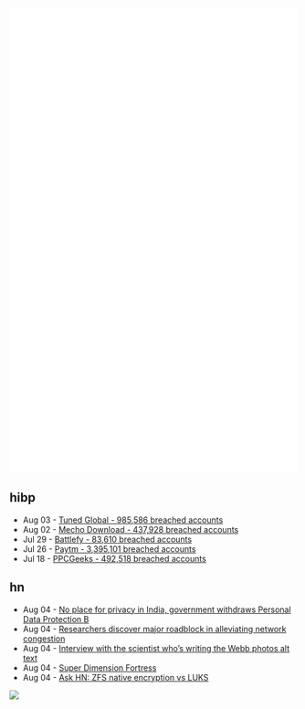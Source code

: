 ![Metrics](https://raw.githubusercontent.com/phixion/phixion/master/metrics.svg)

## hibp

<!--
for https://github.com/phixion/phixion/blob/main/.github/workflows/feeds.yml
-->
<!--START_SECTION:haveibeenpwnd-->
- Aug 03 - [Tuned Global - 985,586 breached accounts](https://haveibeenpwned.com/PwnedWebsites#TunedGlobal)
- Aug 02 - [Mecho Download - 437,928 breached accounts](https://haveibeenpwned.com/PwnedWebsites#MechoDownload)
- Jul 29 - [Battlefy - 83,610 breached accounts](https://haveibeenpwned.com/PwnedWebsites#Battlefy)
- Jul 26 - [Paytm - 3,395,101 breached accounts](https://haveibeenpwned.com/PwnedWebsites#Paytm)
- Jul 18 - [PPCGeeks - 492,518 breached accounts](https://haveibeenpwned.com/PwnedWebsites#PPCGeeks)
<!--END_SECTION:haveibeenpwnd-->

## hn

<!--
for https://github.com/phixion/phixion/blob/main/.github/workflows/feeds.yml
-->
<!--START_SECTION:hn-->
- Aug 04 - [No place for privacy in India, government withdraws Personal Data Protection B](https://www.accessnow.org/no-place-for-privacy-in-india-as-government-withdraws-data-protection-bill/)
- Aug 04 - [Researchers discover major roadblock in alleviating network congestion](https://news.mit.edu/2022/algorithm-computer-network-bandwidth-0804)
- Aug 04 - [Interview with the scientist who’s writing the Webb photos alt text](https://www.niemanlab.org/2022/08/space-is-for-everyone-meet-the-scientists-trying-to-put-otherworldly-images-into-words/)
- Aug 04 - [Super Dimension Fortress](https://sdf.org/?welcome)
- Aug 04 - [Ask HN: ZFS native encryption vs LUKS](https://news.ycombinator.com/item?id=32340433)
<!--END_SECTION:hn-->

<!--
for https://yhype.me
-->
![](https://hit.yhype.me/github/profile?user_id=13013670)

